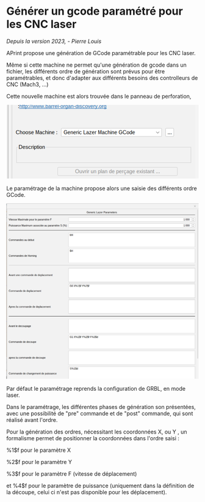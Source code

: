 
# Générer un gcode paramétré pour les CNC laser

*Depuis la version 2023, - Pierre Louis*

 

APrint propose une génération de GCode paramétrable pour les CNC laser. 

Même si cette machine ne permet qu'une génération de gcode dans un fichier, les différents ordre de génération sont prévus pour être paramétrables, et donc d'adapter aux différents besoins des controlleurs de CNC (Mach3, ...)



Cette nouvelle machine est alors trouvée dans le panneau de perforation, 


![machine_generique.png](machine_generique.png)

Le paramétrage de la machine propose alors une saisie des différents ordre GCode. 



![](visu_parametres.png)

Par défaut le paramétrage reprends la configuration de GRBL, en mode laser. 

Dans le paramétrage, les différentes phases de génération son présentées, avec une possibilité de "pre" commande et de "post" commande, qui sont réalisé avant l'ordre.

Pour la génération des ordres, nécessitant les coordonnées X, ou Y , un formalisme permet de positionner la coordonnées dans l'ordre saisi :

%1$f pour le paramètre X

%2$f pour le paramètre Y

%3$f pour le paramètre F (vitesse de déplacement)

et %4$f pour le paramètre de puissance (uniquement dans la définition de la découpe, celui ci n'est pas disponible pour les déplacement).



